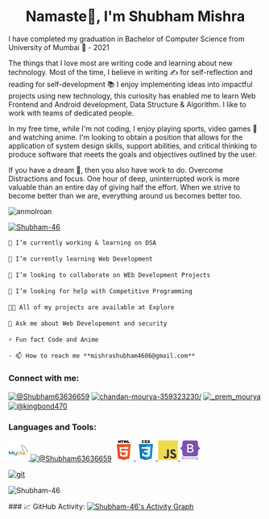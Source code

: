 <h1 align="center">Namaste🙏, I'm Shubham Mishra</h1>

I have completed my graduation in Bachelor of Computer Science from University of Mumbai 🏫 - 2021

The things that I love most are writing code and learning about new technology. Most of the time, I believe in writing ✍️ for self-reflection and reading for self-development 📚 I enjoy implementing ideas into impactful projects using new technology, this curiosity has enabled me to learn Web Frontend and Android development, Data Structure & Algorithm. I like to work with teams of dedicated people.

In my free time, while I'm not coding, I enjoy playing sports, video games 👾 and watching anime. I'm looking to obtain a position that allows for the application of system design skills, support abilities, and critical thinking to produce software that meets the goals and objectives outlined by the user.

If you have a dream 🎯, then you also have work to do. Overcome Distractions and focus. One hour of deep, uninterrupted work is more valuable than an entire day of giving half the effort. When we strive to become better than we are, everything around us becomes better too.

<p align="left"> <img src="https://komarev.com/ghpvc/?username=Shubham-46&label=Profile%20views&color=0e75b6&style=flat" alt="anmolroan" /> </p>


<p align="left"> <a href="https://github.com/ryo-ma/github-profile-trophy"><img src="https://github-profile-trophy.vercel.app/?username=Shubham-46" alt="Shubham-46" /></a> </p>

    🔭 I’m currently working & learning on DSA

    🌱 I’m currently learning Web Development

    👯 I’m looking to collaborate on WEb Development Projects

    🤝 I’m looking for help with Competitive Programming

    👨‍💻 All of my projects are available at Explore

    💬 Ask me about Web Developement and security

    ⚡ Fun fact Code and Anime
    
    - 📫 How to reach me **mishrashubham4606@gmail.com**
    


<h3 align="left">Connect with me:</h3>
<p align="left">
<a href="https://twitter.com/Shubham63636659" target="blank"><img align="center" src="https://cdn.jsdelivr.net/npm/simple-icons@3.0.1/icons/twitter.svg" alt="@Shubham63636659" height="30" width="40" /></a>
<a href="https://www.linkedin.com/in/shubham-mishra-ab74581b3/" target="blank"><img align="center" src="https://cdn.jsdelivr.net/npm/simple-icons@3.0.1/icons/linkedin.svg" alt="chandan-mourya-359323230/" height="30" width="40" /></a>
<a href="https://www.instagram.com/_shubham_1542/" target="blank"><img align="center" src="https://cdn.jsdelivr.net/npm/simple-icons@3.0.1/icons/instagram.svg" alt="_prem_mourya" height="30" width="40" /></a>
<a href="https://medium.com/@anandchaurasia008" target="blank"><img align="center" src="https://cdn.jsdelivr.net/npm/simple-icons@3.0.1/icons/medium.svg" alt="@kingbond470" height="30" width="40" /></a>
</p>

<h3 align="left">Languages and Tools:</h3>
<p align="left"> 
<!-- <img src="https://cdn.worldvectorlogo.com/logos/kotlin-1.svg" alt="Kotlin" width="30" height="30"/>  --> 
<a href="https://www.mysql.com/" target="_blank"> <img src="https://raw.githubusercontent.com/devicons/devicon/master/icons/mysql/mysql-original-wordmark.svg" alt="mysql" width="40" height="40"/> </a> 
  <a href="https://twitter.com/Shubham63636659" target="blank"><img align="center" src="https://cdn.jsdelivr.net/npm/simple-icons@3.0.1/icons/twitter.svg" alt="@Shubham63636659" height="30" width="40" /></a>
<!-- <img src="https://cdn.worldvectorlogo.com/logos/firebase-1.svg" alt="Firebase" width="40" height="40"/>  -->
<a href="https://www.w3.org/html/" target="_blank"> <img src="https://raw.githubusercontent.com/devicons/devicon/master/icons/html5/html5-original-wordmark.svg" alt="html5" width="40" height="40"/> </a> 
<a href="https://www.w3schools.com/css/" target="_blank"> <img src="https://raw.githubusercontent.com/devicons/devicon/master/icons/css3/css3-original-wordmark.svg" alt="css3" width="40" height="40"/> </a>
<a href="https://developer.mozilla.org/en-US/docs/Web/JavaScript" target="_blank"> <img src="https://raw.githubusercontent.com/devicons/devicon/master/icons/javascript/javascript-original.svg" alt="javascript" width="40" height="40"/> </a>
<a href="https://getbootstrap.com" target="_blank"> <img src="https://raw.githubusercontent.com/devicons/devicon/master/icons/bootstrap/bootstrap-plain-wordmark.svg" alt="bootstrap" width="40" height="40"/> </a> 
  
<a href="https://git-scm.com/" target="_blank"> <img src="https://www.vectorlogo.zone/logos/git-scm/git-scm-icon.svg" alt="git" width="40" height="40"/> </a>
    
<p><img align="center" src="https://github-readme-streak-stats.herokuapp.com/?user=Shubham-46" alt="Shubham-46" /></p>
 ### 📈 GitHub Activity:
  <a href="https://github.com/Shubham-46/github-readme-activity-graph"><img alt="Shubham-46's Activity Graph" src="https://activity-graph.herokuapp.com/graph?username=Shubham-46&bg_color=1F222E&color=F8D866&line=F85D7F&point=FFFFFF&hide_border=true" /></a>
